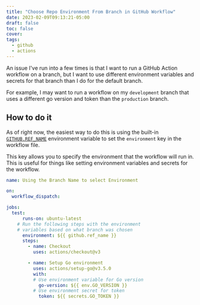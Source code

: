 ```yaml
---
title: "Choose Repo Environment From Branch in GitHub Workflow"
date: 2023-02-09T09:13:21-05:00
draft: false
toc: false
cover:
tags:
  - github
  - actions
---
```


An issue I've run into a few times is that I want to run a GitHub Action workflow on a branch, but I want to use different environment variables and secrets for that branch than I do for the default branch.

For example, I may want to run a workflow on my `development` branch that uses a different go version and token than the `production` branch.

## How to do it

As of right now, the easiest way to do this is using the built-in  [`GITHUB.REF_NAME`](https://docs.github.com/en/actions/learn-github-actions/variables#default-environment-variables) environment variable to set the `environment` key in the workflow file.

This key allows you to specify the environment that the workflow will run in. This is useful for things like setting environment variables and secrets for the workflow.

<!-- {{< gist JoeKleinsorge 58a1c953207f4fd98d77fdfc8401935f >}} -->

```yaml
name: Using the Branch Name to select Environment

on:
  workflow_dispatch:

jobs:
  test:
      runs-on: ubuntu-latest
    # Run the following steps with the environment
    # variables based on what branch was chosen
      environment: ${{ github.ref_name }}
      steps:
        - name: Checkout
          uses: actions/checkout@v3

        - name: Setup Go environment
          uses: actions/setup-go@v3.5.0
          with:
          # Use environment variable for Go version
            go-version: ${{ env.GO_VERSION }}
          # Use environment secret for token
            token: ${{ secrets.GO_TOKEN }}
```
